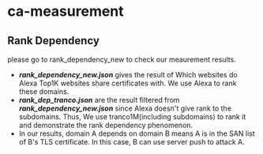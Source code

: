 # ca-measurement

## Rank Dependency
please go to rank_dependency_new to check our meaurement results.
* ***rank_dependency_new.json*** gives the result of Which websites do Alexa Top1K websites share certificates with. We use Alexa to rank these domains. 
* ***rank_dep_tranco.json*** are the result filtered from ***rank_dependency_new.json*** since Alexa doesn't give rank to the subdomains. Thus, We use tranco1M(including subdomains) to rank it and demonstrate the rank dependency phenomenon.   
* In our results, domain A depends on domain B means A is in the SAN list of B's TLS certificate. In this case, B can use server push to attack A. 